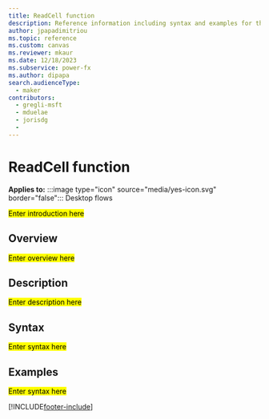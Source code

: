 ```yaml
---
title: ReadCell function
description: Reference information including syntax and examples for the ReadCell function.
author: jpapadimitriou
ms.topic: reference
ms.custom: canvas
ms.reviewer: mkaur
ms.date: 12/18/2023
ms.subservice: power-fx
ms.author: dipapa
search.audienceType:
  - maker
contributors:
  - gregli-msft
  - mduelae
  - jorisdg
  - 
---
```


# ReadCell function

**Applies to:** :::image type="icon" source="media/yes-icon.svg" border="false"::: Desktop flows

<mark> Enter introduction here </mark>

## Overview

<mark> Enter overview here </mark>

## Description

<mark> Enter description here </mark>

## Syntax

<mark> Enter syntax here </mark>

## Examples

<mark> Enter syntax here </mark>

[!INCLUDE[footer-include](../../includes/footer-banner.md)]
